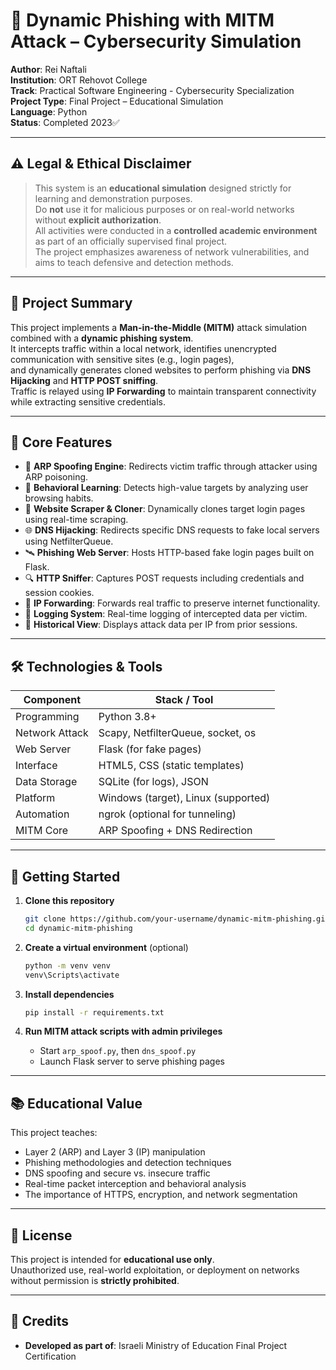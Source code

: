 # 🎯 Dynamic Phishing with MITM Attack – Cybersecurity Simulation

**Author**: Rei Naftali  
**Institution**: ORT Rehovot College  
**Track**: Practical Software Engineering - Cybersecurity Specialization  
**Project Type**: Final Project – Educational Simulation  
**Language**: Python  
**Status**: Completed 2023✅  

---

## ⚠ Legal & Ethical Disclaimer

> This system is an **educational simulation** designed strictly for learning and demonstration purposes.  
> Do **not** use it for malicious purposes or on real-world networks without **explicit authorization**.  
> All activities were conducted in a **controlled academic environment** as part of an officially supervised final project.  
> The project emphasizes awareness of network vulnerabilities, and aims to teach defensive and detection methods.

---

## 🧠 Project Summary

This project implements a **Man-in-the-Middle (MITM)** attack simulation combined with a **dynamic phishing system**.  
It intercepts traffic within a local network, identifies unencrypted communication with sensitive sites (e.g., login pages),  
and dynamically generates cloned websites to perform phishing via **DNS Hijacking** and **HTTP POST sniffing**.  
Traffic is relayed using **IP Forwarding** to maintain transparent connectivity while extracting sensitive credentials.

---

## 🔧 Core Features

- 🧬 **ARP Spoofing Engine**: Redirects victim traffic through attacker using ARP poisoning.
- 🧠 **Behavioral Learning**: Detects high-value targets by analyzing user browsing habits.
- 🧪 **Website Scraper & Cloner**: Dynamically clones target login pages using real-time scraping.
- 🌐 **DNS Hijacking**: Redirects specific DNS requests to fake local servers using NetfilterQueue.
- 🛰️ **Phishing Web Server**: Hosts HTTP-based fake login pages built on Flask.
- 🔍 **HTTP Sniffer**: Captures POST requests including credentials and session cookies.
- 📡 **IP Forwarding**: Forwards real traffic to preserve internet functionality.
- 📁 **Logging System**: Real-time logging of intercepted data per victim.
- 🧾 **Historical View**: Displays attack data per IP from prior sessions.

---

## 🛠️ Technologies & Tools

| Component       | Stack / Tool                          |
|----------------|----------------------------------------|
| Programming     | Python 3.8+                            |
| Network Attack  | Scapy, NetfilterQueue, socket, os      |
| Web Server      | Flask (for fake pages)                 |
| Interface       | HTML5, CSS (static templates)          |
| Data Storage    | SQLite (for logs), JSON                |
| Platform        | Windows (target), Linux (supported)    |
| Automation      | ngrok (optional for tunneling)         |
| MITM Core       | ARP Spoofing + DNS Redirection         |

---

## 🚀 Getting Started

1. **Clone this repository**  
   ```bash
   git clone https://github.com/your-username/dynamic-mitm-phishing.git
   cd dynamic-mitm-phishing
   ```

2. **Create a virtual environment** (optional)  
   ```bash
   python -m venv venv
   venv\Scripts\activate
   ```

3. **Install dependencies**  
   ```bash
   pip install -r requirements.txt
   ```

4. **Run MITM attack scripts with admin privileges**  
   - Start `arp_spoof.py`, then `dns_spoof.py`
   - Launch Flask server to serve phishing pages

---

## 📚 Educational Value

This project teaches:
- Layer 2 (ARP) and Layer 3 (IP) manipulation
- Phishing methodologies and detection techniques
- DNS spoofing and secure vs. insecure traffic
- Real-time packet interception and behavioral analysis
- The importance of HTTPS, encryption, and network segmentation

---

## 📝 License

This project is intended for **educational use only**.  
Unauthorized use, real-world exploitation, or deployment on networks without permission is **strictly prohibited**.

---

## 👥 Credits
- **Developed as part of**: Israeli Ministry of Education Final Project Certification
